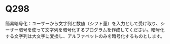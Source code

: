 # Q298

簡易暗号化：ユーザーから文字列と数値（シフト量）を入力として受け取り、シーザー暗号を使って文字列を暗号化するプログラムを作成してください。暗号化する文字列は大文字に変換し、アルファベットのみを暗号化するものとします。
